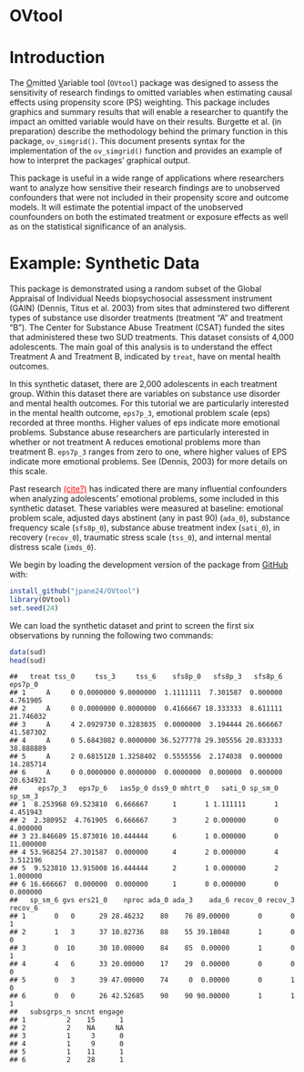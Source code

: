 OVtool
================





# Introduction

The <ins>O</ins>mitted <ins>V</ins>ariable tool (`OVtool`) package was
designed to assess the sensitivity of research findings to omitted
variables when estimating causal effects using propensity score (PS)
weighting. This package includes graphics and summary results that will
enable a researcher to quantify the impact an omitted variable would
have on their results. Burgette et al. (in preparation) describe the
methodology behind the primary function in this package, `ov_simgrid()`.
This document presents syntax for the implementation of the
`ov_simgrid()` function and provides an example of how to interpret the
packages’ graphical output.

This package is useful in a wide range of applications where researchers
want to analyze how sensitive their research findings are to unobserved
confounders that were not included in their propensity score and outcome
models. It will estimate the potential impact of the unobserved
counfounders on both the estimated treatment or exposure effects as well
as on the statistical significance of an analysis.

# Example: Synthetic Data

This package is demonstrated using a random subset of the Global
Appraisal of Individual Needs biopsychosocial assessment instrument
(GAIN) (Dennis, Titus et al. 2003) from sites that adminstered two
different types of substance use disorder treatments (treatment “A” and
treatment “B”). The Center for Substance Abuse Treatment (CSAT) funded
the sites that administered these two SUD treatments. This dataset
consists of 4,000 adolescents. The main goal of this analysis is to
understand the effect Treatment A and Treatment B, indicated by `treat`,
have on mental health outcomes.

In this synthetic dataset, there are 2,000 adolescents in each treatment
group. Within this dataset there are variables on substance use disorder
and mental health outcomes. For this tutorial we are particularly
interested in the mental health outcome, `eps7p_3`, emotional problem
scale (eps) recorded at three months. Higher values of eps indicate more
emotional problems. Substance abuse researchers are particularly
interested in whether or not treatment A reduces emotional problems more
than treatment B. `eps7p_3` ranges from zero to one, where higher values
of EPS indicate more emotional problems. See (Dennis, 2003) for more
details on this scale.

Past research <ins style="color:red">(cite?)</ins> has indicated there
are many influential confounders when analyzing adolescents’ emotional
problems, some included in this synthetic dataset. These variables were
measured at baseline: emotional problem scale, adjusted days abstinent
(any in past 90) (`ada_0`), substance frequency scale (`sfs8p_0`),
substance abuse treatment index (`sati_0`), in recovery (`recov_0`),
traumatic stress scale (`tss_0`), and internal mental distress scale
(`imds_0`). 

We begin by loading the development version of the package from
[GitHub](https://github.com/) with:

``` r
install_github("jpane24/OVtool")
library(OVtool)
set.seed(24)
```

We can load the synthetic dataset and print to screen the first six
observations by running the following two commands:

``` r
data(sud)
head(sud)
```

    ##   treat tss_0     tss_3     tss_6    sfs8p_0   sfs8p_3   sfs8p_6   eps7p_0
    ## 1     A     0 0.0000000 9.0000000  1.1111111  7.301587  0.000000  4.761905
    ## 2     A     0 0.0000000 0.0000000  0.4166667 18.333333  8.611111 21.746032
    ## 3     A     4 2.0929730 0.3283035  0.0000000  3.194444 26.666667 41.587302
    ## 4     A     0 5.6843082 0.0000000 36.5277778 29.305556 20.833333 38.888889
    ## 5     A     2 0.6815128 1.3258402  0.5555556  2.174038  0.000000 14.285714
    ## 6     A     0 0.0000000 0.0000000  0.0000000  0.000000  0.000000 20.634921
    ##     eps7p_3   eps7p_6   ias5p_0 dss9_0 mhtrt_0   sati_0 sp_sm_0   sp_sm_3
    ## 1  8.253968 69.523810  6.666667      1       1 1.111111       1  4.451943
    ## 2  2.380952  4.761905  6.666667      3       2 0.000000       0  4.000000
    ## 3 23.846689 15.873016 10.444444      6       1 0.000000       0 11.000000
    ## 4 53.968254 27.301587  0.000000      4       2 0.000000       4  3.512196
    ## 5  9.523810 13.915008 16.444444      2       1 0.000000       2  1.000000
    ## 6 16.666667  0.000000  0.000000      1       0 0.000000       0  0.000000
    ##   sp_sm_6 gvs ers21_0    nproc ada_0 ada_3    ada_6 recov_0 recov_3 recov_6
    ## 1       0   0      29 28.46232    80    76 89.00000       0       0       1
    ## 2       1   3      37 10.82736    88    55 39.18048       1       0       0
    ## 3       0  10      30 10.00000    84    85  0.00000       1       0       1
    ## 4       4   6      33 20.00000    17    29  0.00000       0       0       0
    ## 5       0   3      39 47.00000    74     0  0.00000       0       1       0
    ## 6       0   0      26 42.52685    90    90 90.00000       1       1       1
    ##   subsgrps_n sncnt engage
    ## 1          2    15      1
    ## 2          2    NA     NA
    ## 3          1     3      0
    ## 4          1     9      0
    ## 5          1    11      1
    ## 6          2    28      1

